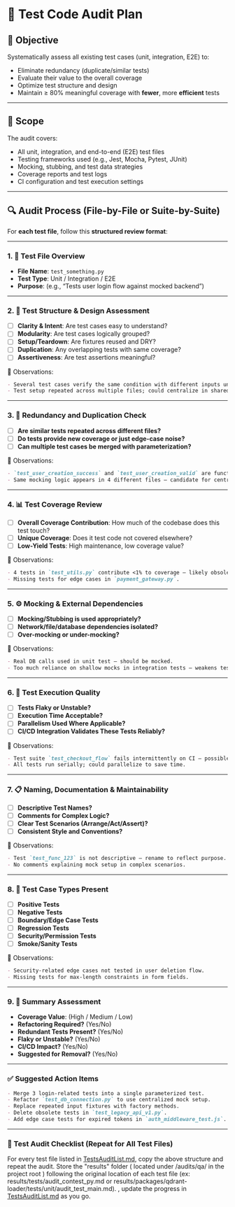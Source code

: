 # 🧪 Test Code Audit Plan

## 🎯 **Objective**

Systematically assess all existing test cases (unit, integration, E2E) to:

* Eliminate redundancy (duplicate/similar tests)
* Evaluate their value to the overall coverage
* Optimize test structure and design
* Maintain ≥ 80% meaningful coverage with **fewer**, more **efficient** tests

---

## 🧩 **Scope**

The audit covers:

* All unit, integration, and end-to-end (E2E) test files
* Testing frameworks used (e.g., Jest, Mocha, Pytest, JUnit)
* Mocking, stubbing, and test data strategies
* Coverage reports and test logs
* CI configuration and test execution settings

---

## 🔍 Audit Process (File-by-File or Suite-by-Suite)

For **each test file**, follow this **structured review format**:

---

### 1. 📌 **Test File Overview**

* **File Name**: `test_something.py`
* **Test Type**: Unit / Integration / E2E
* **Purpose**: (e.g., “Tests user login flow against mocked backend”)

---

### 2. 🧱 **Test Structure & Design Assessment**

* [ ] **Clarity & Intent**: Are test cases easy to understand?
* [ ] **Modularity**: Are test cases logically grouped?
* [ ] **Setup/Teardown**: Are fixtures reused and DRY?
* [ ] **Duplication**: Any overlapping tests with same coverage?
* [ ] **Assertiveness**: Are test assertions meaningful?

📝 Observations:

```markdown
- Several test cases verify the same condition with different inputs unnecessarily.
- Test setup repeated across multiple files; could centralize in shared fixture.
```

---

### 3. 🔁 **Redundancy and Duplication Check**

* [ ] **Are similar tests repeated across different files?**
* [ ] **Do tests provide new coverage or just edge-case noise?**
* [ ] **Can multiple test cases be merged with parameterization?**

📝 Observations:

```markdown
- `test_user_creation_success` and `test_user_creation_valid` are functionally identical.
- Same mocking logic appears in 4 different files — candidate for central fixture.
```

---

### 4. 📊 **Test Coverage Review**

* [ ] **Overall Coverage Contribution**: How much of the codebase does this test touch?
* [ ] **Unique Coverage**: Does it test code not covered elsewhere?
* [ ] **Low-Yield Tests**: High maintenance, low coverage value?

📝 Observations:

```markdown
- 4 tests in `test_utils.py` contribute <1% to coverage — likely obsolete.
- Missing tests for edge cases in `payment_gateway.py`.
```

---

### 5. ⚙️ **Mocking & External Dependencies**

* [ ] **Mocking/Stubbing is used appropriately?**
* [ ] **Network/file/database dependencies isolated?**
* [ ] **Over-mocking or under-mocking?**

📝 Observations:

```markdown
- Real DB calls used in unit test – should be mocked.
- Too much reliance on shallow mocks in integration tests — weakens test value.
```

---

### 6. 🚦 **Test Execution Quality**

* [ ] **Tests Flaky or Unstable?**
* [ ] **Execution Time Acceptable?**
* [ ] **Parallelism Used Where Applicable?**
* [ ] **CI/CD Integration Validates These Tests Reliably?**

📝 Observations:

```markdown
- Test suite `test_checkout_flow` fails intermittently on CI — possible race conditions.
- All tests run serially; could parallelize to save time.
```

---

### 7. 📋 **Naming, Documentation & Maintainability**

* [ ] **Descriptive Test Names?**
* [ ] **Comments for Complex Logic?**
* [ ] **Clear Test Scenarios (Arrange/Act/Assert)?**
* [ ] **Consistent Style and Conventions?**

📝 Observations:

```markdown
- Test `test_func_123` is not descriptive — rename to reflect purpose.
- No comments explaining mock setup in complex scenarios.
```

---

### 8. 🧪 **Test Case Types Present**

* [ ] **Positive Tests**
* [ ] **Negative Tests**
* [ ] **Boundary/Edge Case Tests**
* [ ] **Regression Tests**
* [ ] **Security/Permission Tests**
* [ ] **Smoke/Sanity Tests**

📝 Observations:

```markdown
- Security-related edge cases not tested in user deletion flow.
- Missing tests for max-length constraints in form fields.
```

---

### 9. 🏁 **Summary Assessment**

* **Coverage Value**: (High / Medium / Low)
* **Refactoring Required?** (Yes/No)
* **Redundant Tests Present?** (Yes/No)
* **Flaky or Unstable?** (Yes/No)
* **CI/CD Impact?** (Yes/No)
* **Suggested for Removal?** (Yes/No)

---

### ✅ Suggested Action Items

```markdown
- Merge 3 login-related tests into a single parameterized test.
- Refactor `test_db_connection.py` to use centralized mock setup.
- Replace repeated input fixtures with factory methods.
- Delete obsolete tests in `test_legacy_api_v1.py`.
- Add edge case tests for expired tokens in `auth_middleware_test.js`.
```

---

### 🔁 Test Audit Checklist (Repeat for All Test Files)

For every test file listed in [TestsAuditList.md](./TestsAuditList.md), copy the above structure and repeat the audit. Store the "results" folder ( located under /audits/qa/ in the project root ) following the original location of each test file (ex: results/tests/audit_contest_py.md or results/packages/qdrant-loader/tests/unit/audit_test_main.md). , update the progress in [TestsAuditList.md](./TestsAuditList.md) as you go.
